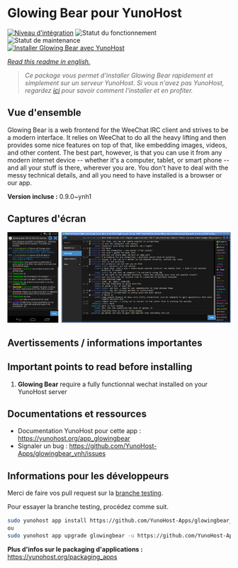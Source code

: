 <!--
N.B.: This README was automatically generated by https://github.com/YunoHost/apps/tree/master/tools/README-generator
It shall NOT be edited by hand.
-->

# Glowing Bear pour YunoHost

[![Niveau d'intégration](https://dash.yunohost.org/integration/glowingbear.svg)](https://dash.yunohost.org/appci/app/glowingbear) ![Statut du fonctionnement](https://ci-apps.yunohost.org/ci/badges/glowingbear.status.svg) ![Statut de maintenance](https://ci-apps.yunohost.org/ci/badges/glowingbear.maintain.svg)  
[![Installer Glowing Bear avec YunoHost](https://install-app.yunohost.org/install-with-yunohost.svg)](https://install-app.yunohost.org/?app=glowingbear)

*[Read this readme in english.](./README.md)*

> *Ce package vous permet d'installer Glowing Bear rapidement et simplement sur un serveur YunoHost.
Si vous n'avez pas YunoHost, regardez [ici](https://yunohost.org/#/install) pour savoir comment l'installer et en profiter.*

## Vue d'ensemble

Glowing Bear is a web frontend for the WeeChat IRC client and strives to be a modern interface. It relies on WeeChat to do all the heavy lifting and then provides some nice features on top of that, like embedding images, videos, and other content. The best part, however, is that you can use it from any modern internet device -- whether it's a computer, tablet, or smart phone -- and all your stuff is there, wherever you are. You don't have to deal with the messy technical details, and all you need to have installed is a browser or our app.

**Version incluse :** 0.9.0~ynh1


## Captures d'écran

![Capture d'écran de Glowing Bear](./doc/screenshots/screenshot.png)

## Avertissements / informations importantes

## Important points to read before installing

1. **Glowing Bear** require a fully functionnal wechat installed on your YunoHost server
## Documentations et ressources

* Documentation YunoHost pour cette app : <https://yunohost.org/app_glowingbear>
* Signaler un bug : <https://github.com/YunoHost-Apps/glowingbear_ynh/issues>

## Informations pour les développeurs

Merci de faire vos pull request sur la [branche testing](https://github.com/YunoHost-Apps/glowingbear_ynh/tree/testing).

Pour essayer la branche testing, procédez comme suit.

``` bash
sudo yunohost app install https://github.com/YunoHost-Apps/glowingbear_ynh/tree/testing --debug
ou
sudo yunohost app upgrade glowingbear -u https://github.com/YunoHost-Apps/glowingbear_ynh/tree/testing --debug
```

**Plus d'infos sur le packaging d'applications :** <https://yunohost.org/packaging_apps>
